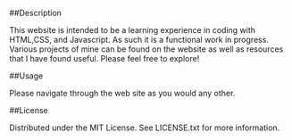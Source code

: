 ##Description

This website is intended to be a learning experience in coding with HTML,CSS, and Javascript.
As such it is a functional work in progress.  Various projects of mine can be found on the website as well as 
resources that I have found useful. Please feel free to explore!

##Usage

Please navigate through the web site as you would any other.  

##License

Distributed under the MIT License. See LICENSE.txt for more information.




